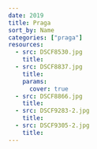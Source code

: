 ```yaml
---
date: 2019
title: Praga
sort_by: Name
categories: ["praga"]
resources:
  - src: DSCF8530.jpg
    title: 
  - src: DSCF8837.jpg
    title: 
    params:
      cover: true
  - src: DSCF8866.jpg
    title: 
  - src: DSCF9283-2.jpg
    title: 
  - src: DSCF9305-2.jpg
    title: 
---
```

